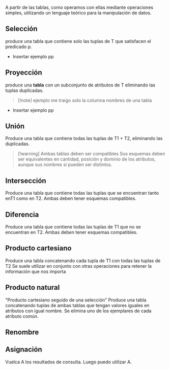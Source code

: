 A partir de las tablas, como operamos con ellas mediante operaciones simples, utilizando un lenguaje teórico para la manipulación de datos.
## Selección
produce una tabla que contiene solo las tuplas de T que satisfacen el predicado p.
- Insertar ejemplo pp
## Proyección 
produce una **tabla** con un subconjunto de atributos de T eliminando las tuplas duplicadas.
>[!note] ejemplo
>me traigo solo la columna nombres de una tabla 
- Insertar ejemplo pp
## Unión
Produce una tabla que contiene todas las tuplas de T1 + T2, eliminando las duplicadas.
>[!warning] Ambas tablas deben ser compatibles
>Sus esquemas deben ser equivalentes en cantidad, posición y dominio de los atributos, aunque sus nombres si pueden ser distintos.

## Intersección
Produce una tabla que contiene todas las tuplas que se encuentran tanto enT1 como en T2. Ambas deben tener esquemas compatibles.
## Diferencia
Produce una tabla que contiene todas las tuplas de T1 que no se encuentran en T2. Ambas deben tener esquemas compatibles.
## Producto cartesiano
Produce una tabla concatenando cada tupla de T1 con todas las tuplas de T2
Se suele utilizar en conjunto con otras operaciones para retener la información que nos importa
## Producto natural
"Producto cartesiano seguido de una selección"
Produce una tabla concatenando tuplas de ambas tablas que tengan valores iguales en atributos con igual nombre. Se elimina uno de los ejemplares de cada atributo común.
## Renombre 
## Asignación
Vuelca A los resultados de consulta. Luego puedo utilizar A.